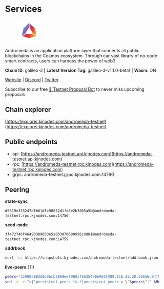 # Services

<figure><img src="https://raw.githubusercontent.com/kj89/cosmos-images/main/logos/andromeda.png" alt=""><figcaption></figcaption></figure>

Andromeda is an application platform layer that connects all  public blockchains in the Cosmos ecosystem. Through our vast  library of no-code smart contracts, users can harness the power of web3.

**Chain ID**: galileo-3 | **Latest Version Tag**: galileo-3-v1.1.0-beta1 | **Wasm**: ON

[Website](https://www.andromedaprotocol.io) | [Discord](https://discord.gg/wzM3kSN3sE) | [Twitter](https://twitter.com/andromedaprot)



Subscribe to our free [🤖 Testnet Proposal Bot](https://t.me/kjnodes_testnet_proposal_bot) to never miss upcoming proposals


## Chain explorer
[https://explorer.kjnodes.com/andromeda-testnet](https://explorer.kjnodes.com/andromeda-testnet)

## Public endpoints

* api: [https://andromeda-testnet.api.kjnodes.com](https://andromeda-testnet.api.kjnodes.com)
* rpc: [https://andromeda-testnet.rpc.kjnodes.com](https://andromeda-testnet.rpc.kjnodes.com)
* grpc: andromeda-testnet.grpc.kjnodes.com:14790

## Peering

**state-sync**

```text
d5519e378247dfb61dfe90652d1fe3e2b3005a5b@andromeda-testnet.rpc.kjnodes.com:14756
```

**seed-node**

```text
3f472746f46493309650e5a033076689996c8881@andromeda-testnet.rpc.kjnodes.com:14759
```

**addrbook**
```bash
curl -Ls https://snapshots.kjnodes.com/andromeda-testnet/addrbook.json > $HOME/.andromedad/config/addrbook.json
```

**live-peers** (11)
```bash
peers="3b998a882d8d9bcb2869eef988af86254e0e9602@89.116.29.20:26656,04f999a256386af81147442b05ffd4022313de2c@146.190.116.68:20156,d5519e378247dfb61dfe90652d1fe3e2b3005a5b@65.109.68.190:14756,717066f5726fb3cd7096f84911c7c8bfe5953e62@81.68.158.68:26656,e61f287d51edab6f6dbe00a8b804614443ee6f82@80.85.242.117:26656,832f366a1429db31ca6cca1b134f304daacbb302@82.146.41.203:26656,bd323d2c7ce260b831d20923d390e4a1623f32c4@213.239.215.195:20095,7ba9cadf6197c30fa808d9315333054ef953be9c@144.76.164.139:15656,39429a15338825ea4fa6b310a7b12505e45b95d0@213.133.100.172:26858,3969b8ddc6d0ed9f2deb0265e4b26e88c5cb894a@149.102.150.250:30656,22b78c53ebc22f9135c22dcecfef5a45df5b49ae@128.140.92.139:36656"
sed -i -e "s|^persistent_peers *=.*|persistent_peers = \"$peers\"|" $HOME/.andromedad/config/config.toml
```
